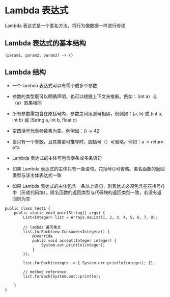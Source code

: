 # Lambda 表达式

Lambda 表达式是一个匿名方法，将行为像数据一样进行传递

## Lambda 表达式的基本结构

```
(param1, param2, param3) -> {}
```

## Lambda 结构

- 一个 lambda 表达式可以有零个或多个参数

- 参数的类型既可以明确声明，也可以根据上下文来推断。例如：（int a）与（a）效果相同

- 所有参数需包含在原括号内，参数之间用逗号相隔，例例如：(a, b) 或 (int a, int b) 或 (String a, int b, ﬂoat c)

- 空圆括号代表参数集为空。例例如：() -> 42

- 当只有一个参数，且其类型可推导时，圆括号（）可省略。例如：a -> return a*a

-  Lambda 表达式的主体可包含零条或多条语句

- 如果 Lambda 表达式的主体只有一条语句，花括号{}可省略。匿名函数的返回类型与该主体表达式⼀致

- 如果 Lambda 表达式的主体包含一条以上语句，则表达式必须包含在花括号{}中（形成代码块）。匿名函数的返回类型与代码块的返回类型一致，若没有返回则为空

```
public class Test1 {
    public static void main(String[] args) {
        List<Integer> list = Arrays.asList(1, 2, 3, 4, 5, 6, 7, 8);

        // lambda 遍历集合
        list.forEach(new Consumer<Integer>() {
            @Override
            public void accept(Integer integer) {
                System.out.println(integer);
            }
        });

        list.forEach(integer -> { System.err.println(integer); });

        // method reference
        list.forEach(System.out::println);

    }
}
```
